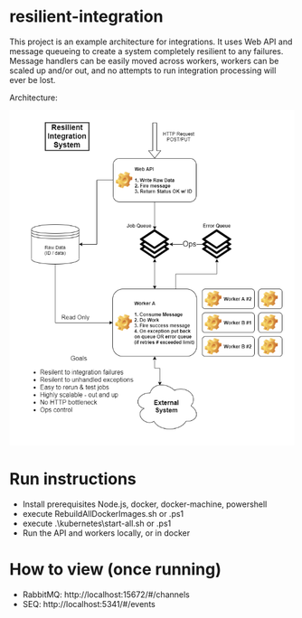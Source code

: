 # resilient-integration

This project is an example architecture for integrations. It uses Web API and message queueing to create a system completely resilient to any failures. Message handlers can be easily moved across workers, workers can be scaled up and/or out, and no attempts to run integration processing will ever be lost.

Architecture:

![architecture](images/architecture.png)

# Run instructions

- Install prerequisites Node.js, docker, docker-machine, powershell
- execute RebuildAllDockerImages.sh or .ps1
- execute .\kubernetes\start-all.sh or .ps1
- Run the API and workers locally, or in docker

# How to view (once running)

- RabbitMQ: http://localhost:15672/#/channels
- SEQ: http://localhost:5341/#/events